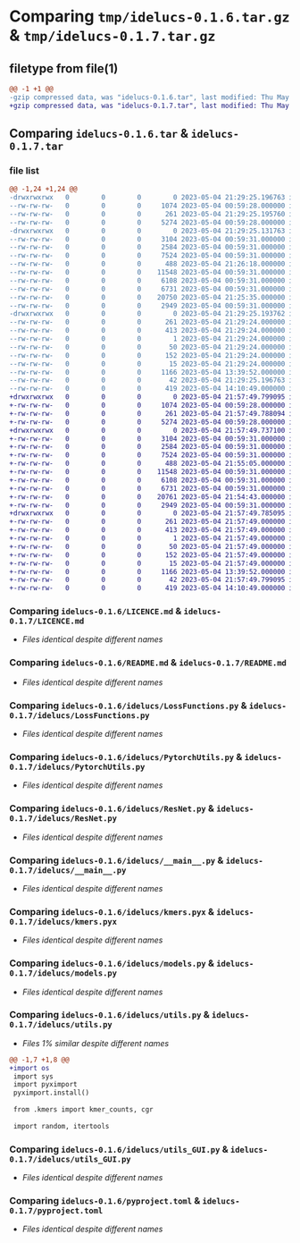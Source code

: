 # Comparing `tmp/idelucs-0.1.6.tar.gz` & `tmp/idelucs-0.1.7.tar.gz`

## filetype from file(1)

```diff
@@ -1 +1 @@
-gzip compressed data, was "idelucs-0.1.6.tar", last modified: Thu May  4 21:29:25 2023, max compression
+gzip compressed data, was "idelucs-0.1.7.tar", last modified: Thu May  4 21:57:49 2023, max compression
```

## Comparing `idelucs-0.1.6.tar` & `idelucs-0.1.7.tar`

### file list

```diff
@@ -1,24 +1,24 @@
-drwxrwxrwx   0        0        0        0 2023-05-04 21:29:25.196763 idelucs-0.1.6/
--rw-rw-rw-   0        0        0     1074 2023-05-04 00:59:28.000000 idelucs-0.1.6/LICENCE.md
--rw-rw-rw-   0        0        0      261 2023-05-04 21:29:25.195760 idelucs-0.1.6/PKG-INFO
--rw-rw-rw-   0        0        0     5274 2023-05-04 00:59:28.000000 idelucs-0.1.6/README.md
-drwxrwxrwx   0        0        0        0 2023-05-04 21:29:25.131763 idelucs-0.1.6/idelucs/
--rw-rw-rw-   0        0        0     3104 2023-05-04 00:59:31.000000 idelucs-0.1.6/idelucs/LossFunctions.py
--rw-rw-rw-   0        0        0     2584 2023-05-04 00:59:31.000000 idelucs-0.1.6/idelucs/PytorchUtils.py
--rw-rw-rw-   0        0        0     7524 2023-05-04 00:59:31.000000 idelucs-0.1.6/idelucs/ResNet.py
--rw-rw-rw-   0        0        0      488 2023-05-04 21:26:18.000000 idelucs-0.1.6/idelucs/__init__.py
--rw-rw-rw-   0        0        0    11548 2023-05-04 00:59:31.000000 idelucs-0.1.6/idelucs/__main__.py
--rw-rw-rw-   0        0        0     6108 2023-05-04 00:59:31.000000 idelucs-0.1.6/idelucs/kmers.pyx
--rw-rw-rw-   0        0        0     6731 2023-05-04 00:59:31.000000 idelucs-0.1.6/idelucs/models.py
--rw-rw-rw-   0        0        0    20750 2023-05-04 21:25:35.000000 idelucs-0.1.6/idelucs/utils.py
--rw-rw-rw-   0        0        0     2949 2023-05-04 00:59:31.000000 idelucs-0.1.6/idelucs/utils_GUI.py
-drwxrwxrwx   0        0        0        0 2023-05-04 21:29:25.193762 idelucs-0.1.6/idelucs.egg-info/
--rw-rw-rw-   0        0        0      261 2023-05-04 21:29:24.000000 idelucs-0.1.6/idelucs.egg-info/PKG-INFO
--rw-rw-rw-   0        0        0      413 2023-05-04 21:29:24.000000 idelucs-0.1.6/idelucs.egg-info/SOURCES.txt
--rw-rw-rw-   0        0        0        1 2023-05-04 21:29:24.000000 idelucs-0.1.6/idelucs.egg-info/dependency_links.txt
--rw-rw-rw-   0        0        0       50 2023-05-04 21:29:24.000000 idelucs-0.1.6/idelucs.egg-info/entry_points.txt
--rw-rw-rw-   0        0        0      152 2023-05-04 21:29:24.000000 idelucs-0.1.6/idelucs.egg-info/requires.txt
--rw-rw-rw-   0        0        0       15 2023-05-04 21:29:24.000000 idelucs-0.1.6/idelucs.egg-info/top_level.txt
--rw-rw-rw-   0        0        0     1166 2023-05-04 13:39:52.000000 idelucs-0.1.6/pyproject.toml
--rw-rw-rw-   0        0        0       42 2023-05-04 21:29:25.196763 idelucs-0.1.6/setup.cfg
--rw-rw-rw-   0        0        0      419 2023-05-04 14:10:49.000000 idelucs-0.1.6/setup.py
+drwxrwxrwx   0        0        0        0 2023-05-04 21:57:49.799095 idelucs-0.1.7/
+-rw-rw-rw-   0        0        0     1074 2023-05-04 00:59:28.000000 idelucs-0.1.7/LICENCE.md
+-rw-rw-rw-   0        0        0      261 2023-05-04 21:57:49.788094 idelucs-0.1.7/PKG-INFO
+-rw-rw-rw-   0        0        0     5274 2023-05-04 00:59:28.000000 idelucs-0.1.7/README.md
+drwxrwxrwx   0        0        0        0 2023-05-04 21:57:49.737100 idelucs-0.1.7/idelucs/
+-rw-rw-rw-   0        0        0     3104 2023-05-04 00:59:31.000000 idelucs-0.1.7/idelucs/LossFunctions.py
+-rw-rw-rw-   0        0        0     2584 2023-05-04 00:59:31.000000 idelucs-0.1.7/idelucs/PytorchUtils.py
+-rw-rw-rw-   0        0        0     7524 2023-05-04 00:59:31.000000 idelucs-0.1.7/idelucs/ResNet.py
+-rw-rw-rw-   0        0        0      488 2023-05-04 21:55:05.000000 idelucs-0.1.7/idelucs/__init__.py
+-rw-rw-rw-   0        0        0    11548 2023-05-04 00:59:31.000000 idelucs-0.1.7/idelucs/__main__.py
+-rw-rw-rw-   0        0        0     6108 2023-05-04 00:59:31.000000 idelucs-0.1.7/idelucs/kmers.pyx
+-rw-rw-rw-   0        0        0     6731 2023-05-04 00:59:31.000000 idelucs-0.1.7/idelucs/models.py
+-rw-rw-rw-   0        0        0    20761 2023-05-04 21:54:43.000000 idelucs-0.1.7/idelucs/utils.py
+-rw-rw-rw-   0        0        0     2949 2023-05-04 00:59:31.000000 idelucs-0.1.7/idelucs/utils_GUI.py
+drwxrwxrwx   0        0        0        0 2023-05-04 21:57:49.785095 idelucs-0.1.7/idelucs.egg-info/
+-rw-rw-rw-   0        0        0      261 2023-05-04 21:57:49.000000 idelucs-0.1.7/idelucs.egg-info/PKG-INFO
+-rw-rw-rw-   0        0        0      413 2023-05-04 21:57:49.000000 idelucs-0.1.7/idelucs.egg-info/SOURCES.txt
+-rw-rw-rw-   0        0        0        1 2023-05-04 21:57:49.000000 idelucs-0.1.7/idelucs.egg-info/dependency_links.txt
+-rw-rw-rw-   0        0        0       50 2023-05-04 21:57:49.000000 idelucs-0.1.7/idelucs.egg-info/entry_points.txt
+-rw-rw-rw-   0        0        0      152 2023-05-04 21:57:49.000000 idelucs-0.1.7/idelucs.egg-info/requires.txt
+-rw-rw-rw-   0        0        0       15 2023-05-04 21:57:49.000000 idelucs-0.1.7/idelucs.egg-info/top_level.txt
+-rw-rw-rw-   0        0        0     1166 2023-05-04 13:39:52.000000 idelucs-0.1.7/pyproject.toml
+-rw-rw-rw-   0        0        0       42 2023-05-04 21:57:49.799095 idelucs-0.1.7/setup.cfg
+-rw-rw-rw-   0        0        0      419 2023-05-04 14:10:49.000000 idelucs-0.1.7/setup.py
```

### Comparing `idelucs-0.1.6/LICENCE.md` & `idelucs-0.1.7/LICENCE.md`

 * *Files identical despite different names*

### Comparing `idelucs-0.1.6/README.md` & `idelucs-0.1.7/README.md`

 * *Files identical despite different names*

### Comparing `idelucs-0.1.6/idelucs/LossFunctions.py` & `idelucs-0.1.7/idelucs/LossFunctions.py`

 * *Files identical despite different names*

### Comparing `idelucs-0.1.6/idelucs/PytorchUtils.py` & `idelucs-0.1.7/idelucs/PytorchUtils.py`

 * *Files identical despite different names*

### Comparing `idelucs-0.1.6/idelucs/ResNet.py` & `idelucs-0.1.7/idelucs/ResNet.py`

 * *Files identical despite different names*

### Comparing `idelucs-0.1.6/idelucs/__main__.py` & `idelucs-0.1.7/idelucs/__main__.py`

 * *Files identical despite different names*

### Comparing `idelucs-0.1.6/idelucs/kmers.pyx` & `idelucs-0.1.7/idelucs/kmers.pyx`

 * *Files identical despite different names*

### Comparing `idelucs-0.1.6/idelucs/models.py` & `idelucs-0.1.7/idelucs/models.py`

 * *Files identical despite different names*

### Comparing `idelucs-0.1.6/idelucs/utils.py` & `idelucs-0.1.7/idelucs/utils.py`

 * *Files 1% similar despite different names*

```diff
@@ -1,7 +1,8 @@
+import os 
 import sys
 import pyximport 
 pyximport.install()
 
 from .kmers import kmer_counts, cgr
 
 import random, itertools
```

### Comparing `idelucs-0.1.6/idelucs/utils_GUI.py` & `idelucs-0.1.7/idelucs/utils_GUI.py`

 * *Files identical despite different names*

### Comparing `idelucs-0.1.6/pyproject.toml` & `idelucs-0.1.7/pyproject.toml`

 * *Files identical despite different names*

